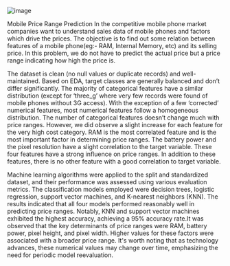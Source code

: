 ![image](https://github.com/Amoghakrao/Mobile-Price-Range-Prediction/assets/109468603/f44f6605-7006-4b71-aa45-0da32e5d3c2c)


Mobile Price Range Prediction In the competitive mobile phone market companies want to understand sales data of mobile phones and factors which drive the prices. The objective is to find out some relation between features of a mobile phone(eg:- RAM, Internal Memory, etc) and its selling price. In this problem, we do not have to predict the actual price but a price range indicating how high the price is.

The dataset is clean (no null values or duplicate records) and well-maintained. Based on EDA, target classes are generally balanced and don’t differ significantly. The majority of categorical features have a similar distribution (except for ‘three_g’ where very few records were found of mobile phones without 3G access). With the exception of a few ‘corrected’ numerical features, most numerical features follow a homogeneous distribution. The number of categorical features doesn’t change much with price ranges. However, we did observe a slight increase for each feature for the very high cost category. RAM is the most correlated feature and is the most important factor in determining price ranges. The battery power and the pixel resolution have a slight correlation to the target variable. These four features have a strong influence on price ranges. In addition to these features, there is no other feature with a good correlation to target variable.


Machine learning algorithms were applied to the split and standardized dataset, and their performance was assessed using various evaluation metrics. The classification models employed were decision trees, logistic regression, support vector machines, and K-nearest neighbors (KNN). The results indicated that all four models performed reasonably well in predicting price ranges. Notably, KNN and support vector machines exhibited the highest accuracy, achieving a 95% accuracy rate.It was observed that the key determinants of price ranges were RAM, battery power, pixel height, and pixel width. Higher values for these factors were associated with a broader price range. It's worth noting that as technology advances, these numerical values may change over time, emphasizing the need for periodic model reevaluation.
